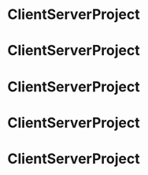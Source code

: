# ClientServerProject
# ClientServerProject
# ClientServerProject
# ClientServerProject
# ClientServerProject
